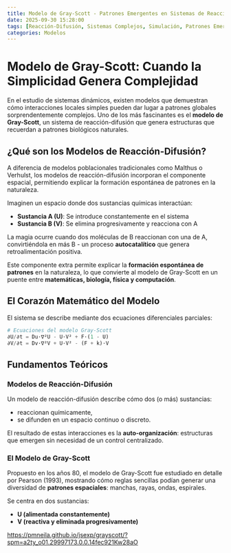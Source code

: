 ```yaml
---
title: Modelo de Gray-Scott - Patrones Emergentes en Sistemas de Reacción-Difusión
date: 2025-09-30 15:28:00
tags: [Reacción-Difusión, Sistemas Complejos, Simulación, Patrones Emergentes]
categories: Modelos
---
```


# Modelo de Gray-Scott: Cuando la Simplicidad Genera Complejidad

En el estudio de sistemas dinámicos, existen modelos que demuestran cómo interacciones locales simples pueden dar lugar a patrones globales sorprendentemente complejos. Uno de los más fascinantes es el **modelo de Gray-Scott**, un sistema de reacción-difusión que genera estructuras que recuerdan a patrones biológicos naturales.

## ¿Qué son los Modelos de Reacción-Difusión?

A diferencia de modelos poblacionales tradicionales como Malthus o Verhulst, los modelos de reacción-difusión incorporan el componente espacial, permitiendo explicar la formación espontánea de patrones en la naturaleza.

Imaginen un espacio donde dos sustancias químicas interactúan:
- **Sustancia A (U)**: Se introduce constantemente en el sistema
- **Sustancia B (V)**: Se elimina progresivamente y reacciona con A

La magia ocurre cuando dos moléculas de B reaccionan con una de A, convirtiéndola en más B - un proceso **autocatalítico** que genera retroalimentación positiva.

Este componente extra permite explicar la **formación espontánea de patrones** en la naturaleza, lo que convierte al modelo de Gray-Scott en un puente entre **matemáticas, biología, física y computación**.

## El Corazón Matemático del Modelo

El sistema se describe mediante dos ecuaciones diferenciales parciales:

```python
# Ecuaciones del modelo Gray-Scott
∂U/∂t = Du·∇²U - U·V² + F·(1 - U)
∂V/∂t = Dv·∇²V + U·V² - (F + k)·V

 ```

##  Fundamentos Teóricos

###  Modelos de Reacción-Difusión
Un modelo de reacción-difusión describe cómo dos (o más) sustancias:  
- reaccionan químicamente,  
- se difunden en un espacio continuo o discreto.  

El resultado de estas interacciones es la **auto-organización**: estructuras que emergen sin necesidad de un control centralizado.

###  El Modelo de Gray-Scott
Propuesto en los años 80, el modelo de Gray-Scott fue estudiado en detalle por Pearson (1993), mostrando cómo reglas sencillas podían generar una diversidad de **patrones espaciales**: manchas, rayas, ondas, espirales.  

Se centra en dos sustancias:  

- **U (alimentada constantemente)**  
- **V (reactiva y eliminada progresivamente)**  

https://pmneila.github.io/jsexp/grayscott/?spm=a2ty_o01.29997173.0.0.14fec921Kw28aO